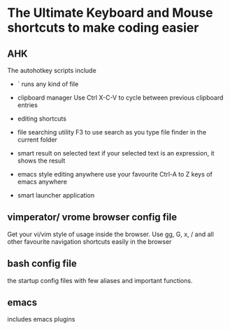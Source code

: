 # The Ultimate Keyboard and Mouse shortcuts to make coding easier

## AHK
The autohotkey scripts include 


* \` runs any kind of file

* clipboard manager
Use Ctrl X-C-V to cycle between previous clipboard entries

* editing shortcuts

* file searching utility
F3 to use search as you type file finder in the current folder

* smart result on selected text
if your selected text is an expression, it shows the result

* emacs style editing anywhere 
use your favourite Ctrl-A to Z keys of emacs anywhere

* smart launcher application


## vimperator/ vrome browser config file
Get your vi/vim style of usage inside the browser. Use gg, G, x, / and all other favourite navigation shortcuts easily in the browser

## bash config file
the startup config files with few aliases and important functions.

## emacs

includes emacs plugins
